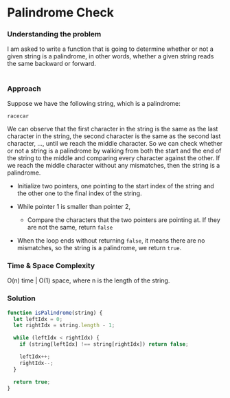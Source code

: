 # Palindrome Check

### Understanding the problem

I am asked to write a function that is going to determine whether or not a given string is a palindrome, in other words, whether a given string reads the same backward or forward.

#

### Approach

Suppose we have the following string, which is a palindrome:

```
racecar
```

We can observe that the first character in the string is the same as the last character in the string, the second character is the same as the second last character, ..., until we reach the middle character. So we can
check whether or not a string is a palindrome by walking from both the start and the end of the string to the middle and comparing every character against the other. If we reach the middle character without any mismatches, then the string is a palindrome.

- Initialize two pointers, one pointing to the start index of the string and the other one to the final index of the string.

- While pointer 1 is smaller than pointer 2,

  - Compare the characters that the two pointers are pointing at. If they are not the same, return `false`

- When the loop ends without returning `false`, it means there are no mismatches, so the string is a palindrome, we return `true`.

### Time & Space Complexity

O(n) time | O(1) space, where n is the length of the string.

### Solution

```js
function isPalindrome(string) {
  let leftIdx = 0;
  let rightIdx = string.length - 1;

  while (leftIdx < rightIdx) {
    if (string[leftIdx] !== string[rightIdx]) return false;

    leftIdx++;
    rightIdx--;
  }

  return true;
}
```

